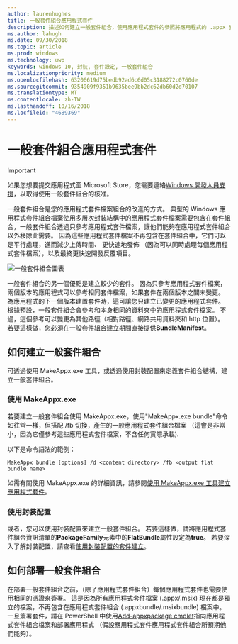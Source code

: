 ```yaml
---
author: laurenhughes
title: 一般套件組合應用程式套件
description: 描述如何建立一般套件組合，使用應用程式套件的參照將應用程式的 .appx 套件檔案組合起來。
ms.author: lahugh
ms.date: 09/30/2018
ms.topic: article
ms.prod: windows
ms.technology: uwp
keywords: windows 10, 封裝, 套件設定, 一般套件組合
ms.localizationpriority: medium
ms.openlocfilehash: 63206619d75bedb92ad6c6d05c3188272c0760de
ms.sourcegitcommit: 9354909f9351b9635bee9bb2dc62db60d2d70107
ms.translationtype: MT
ms.contentlocale: zh-TW
ms.lasthandoff: 10/16/2018
ms.locfileid: "4689369"
---
```

# <a name="flat-bundle-app-packages"></a>一般套件組合應用程式套件 

> [!IMPORTANT]
> 如果您想要提交應用程式至 Microsoft Store，您需要連絡[Windows 開發人員支援](https://developer.microsoft.com/windows/support)，以取得使用一般套件組合的核准。

一般套件組合是您的應用程式套件檔案組合的改進的方式。 典型的 Windows 應用程式套件組合檔案使用多層次封裝結構中的應用程式套件檔案需要包含在套件組合，一般套件組合透過只參考應用程式套件檔案，讓他們能夠在應用程式套件組合以外移除此需要。 因為這些應用程式套件檔案不再包含在套件組合中，它們可以是平行處理，進而減少上傳時間、 更快速地發佈 （因為可以同時處理每個應用程式套件檔案），以及最終更快速開發反覆項目。

![一般套件組合圖表](images/bundle-combined.png)

一般套件組合的另一個優點是建立較少的套件。 因為只參考應用程式套件檔案，兩個版本的應用程式可以參考相同套件檔案，如果套件在兩個版本之間未變更。 為應用程式的下一個版本建置套件時，這可讓您只建立已變更的應用程式套件。
根據預設，一般套件組合會參考和本身相同的資料夾中的應用程式套件檔案。 不過，這個參考可以變更為其他路徑（相對路徑、網路共用資料夾和 http 位置）。 若要這樣做，您必須在一般套件組合建立期間直接提供**BundleManifest**。 

## <a name="how-to-create-a-flat-bundle"></a>如何建立一般套件組合

可透過使用 MakeAppx.exe 工具，或透過使用封裝配置來定義套件組合結構，建立一般套件組合。

### <a name="using-makeappxexe"></a>使用 MakeAppx.exe
若要建立一般套件組合使用 MakeAppx.exe，使用"MakeAppx.exe bundle"命令如往常一樣，但搭配 /fb 切換，產生的一般應用程式套件組合檔案 （這會是非常小，因為它僅參考這些應用程式套件檔案，不含任何實際承載). 

以下是命令語法的範例：

```syntax
MakeAppx bundle [options] /d <content directory> /fb <output flat bundle name>
```

如需有關使用 MakeAppx.exe 的詳細資訊，請參閱[使用 MakeAppx.exe 工具建立應用程式套件](https://docs.microsoft.com/windows/uwp/packaging/create-app-package-with-makeappx-tool)。

### <a name="using-packaging-layout"></a>使用封裝配置
或者，您可以使用封裝配置來建立一般套件組合。 若要這樣做，請將應用程式套件組合資訊清單的**PackageFamily**元素中的**FlatBundle**屬性設定為**true**。 若要深入了解封裝配置，請查看[使用封裝配置的套件建立](packaging-layout.md)。

## <a name="how-to-deploy-a-flat-bundle"></a>如何部署一般套件組合 
在部署一般套件組合之前，（除了應用程式套件組合）每個應用程式套件也需要使用相同的憑證來簽署。 這是因為所有應用程式套件檔案 (.appx/.msix) 現在都是獨立的檔案，不再包含在應用程式套件組合 (.appxbundle/.msixbundle) 檔案中。 一旦簽署套件，請在 PowerShell 中使用[Add-appxpackage cmdlet](https://docs.microsoft.com/powershell/module/appx/add-appxpackage?view=win10-ps)指向應用程式套件組合檔案和部署應用程式 （假設應用程式套件應用程式套件組合所預期他們能夠）。 